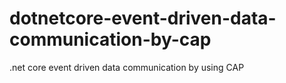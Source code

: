 # dotnetcore-event-driven-data-communication-by-cap
.net core event driven data communication by using CAP
